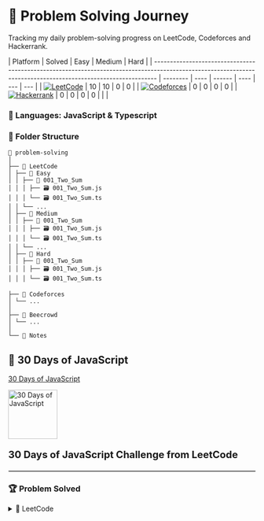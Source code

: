 # 🚀 Problem Solving Journey

Tracking my daily problem-solving progress on LeetCode, Codeforces and Hackerrank.

| Platform                                                                                                                                                      | Solved   | Easy | Medium | Hard |
| ------------------------------------------------------------------------------------------------------------------------------------------------------------- | -------- | ---- | ------ | ---- | --- | --- |
| [![LeetCode](https://img.shields.io/badge/LeetCode-000000?style=for-the-badge&logo=leetcode&logoColor=white)](https://leetcode.com/u/shipon-hossen-raju/)     | 10       | 10   | 0      | 0    |
| [![Codeforces](https://img.shields.io/badge/Codeforces-000000?style=for-the-badge&logo=codeforces&logoColor=white)](https://codeforces.com/profile/username/) | 0        | 0    | 0      | 0    |
| [![Hackerrank](https://img.shields.io/badge/Hackerrank-000000?style=for-the-badge&logo=hackerrank&logoColor=white)](https://www.hackerrank.com/username/)     | 0        | 0    | 0      | 0    |
| <!--                                                                                                                                                          | \* Total | 8    | 8      | 0    | 0   | --> |

### 🧠 Languages: JavaScript & Typescript

### 📁 Folder Structure

```
📁 problem-solving
│
├── 📁 LeetCode
│ ├── 📁 Easy
│ │ ├── 📁 001_Two_Sum
│ │ │ ├── 🗃️ 001_Two_Sum.js
│ │ │ └── 🗃️ 001_Two_Sum.ts
│ │ └── ...
│ ├── 📁 Medium
│ │ ├── 📁 001_Two_Sum
│ │ │ ├── 🗃️ 001_Two_Sum.js
│ │ │ └── 🗃️ 001_Two_Sum.ts
│ │ └── ...
│ ├── 📁 Hard
│ │ ├── 📁 001_Two_Sum
│ │ │ ├── 🗃️ 001_Two_Sum.js
│ │ │ └── 🗃️ 001_Two_Sum.ts

├── 📁 Codeforces
│ └── ...
│
├── 📁 Beecrowd
│ └── ...
│
└── 📁 Notes
```

## 🚀 30 Days of JavaScript

[30 Days of JavaScript](https://leetcode.com/studyplan/30-days-of-javascript)

<div style="">
<img src="https://assets.leetcode.com/static_assets/others/JS_30_-_240x240.png" alt="30 Days of JavaScript" style="width: 100px; height: 100px;"> 
 <p style="font-size: 20px; font-weight: bold;"> 30 Days of JavaScript Challenge from LeetCode </p>
 <div>

<hr style="border: 1px solid #ccc; margin: 20px 0;">

### 🏆 Problem Solved

<!-- Collapse the folder structure -->
<details>
   <summary>📁 LeetCode</summary>
   <ul>
      <li>📁 Easy</li>
        <ol>
         <li>
            <a href="/leetcode/Easy/001_Two_Sum" > 🗃️ 001_Two_Sum </a>
         </li>
         <li>
            <a href="/leetcode/Easy/009_Palindrome_Number" > 🗃️ 009_Palindrome_Number </a>
         </li>
         <li>
            <a href="/leetcode/Easy/014_Longest_Common_Prefix" > 🗃️ 014_Longest_Common_Prefix </a>
         </li>
         <li>
            <a href="/leetcode/Easy/2667_Create_Hello_World_Function" > 🗃️ 2667_Create_Hello_World_Function </a>
         </li>
         <li>
            <a href="/leetcode/Easy/2620_Counter" > 🗃️ 2620_Counter - 🔃 PENDING </a>
         </li>
         <li>
            <a href="/leetcode/Easy/2704_To_Be_Or_Not_To_Be" > 🗃️ 2704_To_Be_Or_Not_To_Be </a>
         </li>
         <li>
            <a href="/leetcode/Easy/2665_Counter_II" > 🗃️ 2665_Counter_II </a>
         </li>
         <li>
            <a href="/leetcode/Easy/2635_Apply_Transform_Over_Each_Element_in_Array" > 🗃️ 2635_Apply_Transform_Over_Each_Element_in_Array - 🔃 PENDING </a>
         </li>
         <li>
            <a href="/leetcode/Easy/2634_Filter_Elements_from_Array" > 🗃️ 2634_Filter_Elements_from_Array </a>
         </li>
         <li>
            <a href="/leetcode/Easy/2629_Function_Composition" > 🗃️ 2629_Function_Composition </a>
         </li>
        </ol>
      <li>📁 Medium</li>
      <li>📁 Hard</li>
   </ul>
</details>

